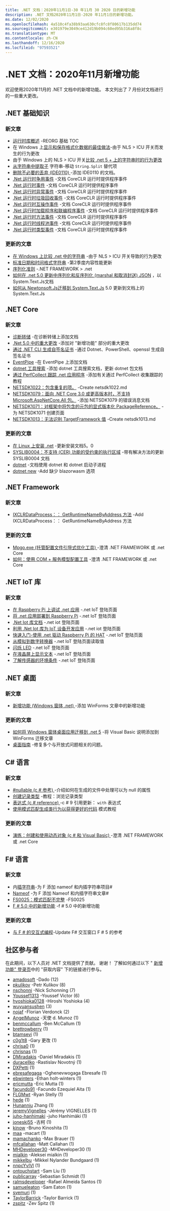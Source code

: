 ```yaml
---
title: .NET 文档：2020年11月1日-30 年11月 30 2020 日的新增功能
description: .NET 文档2020年11月1日-2020 年11月1日的新增功能。
ms.date: 12/02/2020
ms.openlocfilehash: 4a510c4fa38b93aa630cfc8fc8f80617b135dd74
ms.sourcegitcommit: e301979e3049ce412d19b094c60ed95b316a8f8c
ms.translationtype: MT
ms.contentlocale: zh-CN
ms.lasthandoff: 12/16/2020
ms.locfileid: "97593521"
---
```

# <a name="net-docs-whats-new-for-november-2020"></a>.NET 文档：2020年11月新增功能

欢迎使用2020年11月的 .NET 文档中的新增功能。 本文列出了 7 月份对文档进行的一些重大更改。

## <a name="net-fundamentals"></a>.NET 基础知识

### <a name="new-articles"></a>新文章

- [运行时库概述](../standard/runtime-libraries-overview.md) -REORG 基础 TOC
- 在 Windows 上[显示和保存格式化数据的最佳做法](../standard/base-types/best-practices-display-data.md)-由于 NLS > ICU 开关而发生的行为更改
- 由于 Windows 上的 NLS > ICU 开关[比较 .net 5 + 上的字符串时的行为更改](../standard/base-types/string-comparison-net-5-plus.md)
- [从字符串中提取子](../standard/base-types/divide-up-strings.md) 字符串-移动 `String.Split` 替代项
- [删除不必要的丢弃 (IDE0110) ](../fundamentals/code-analysis/style-rules/ide0110.md) -添加 IDE0110 的文档。
- [.Net 运行时争用事件](../fundamentals/diagnostics/runtime-contention-events.md) -文档 CoreCLR 运行时提供程序事件
- [.Net 运行时事件](../fundamentals/diagnostics/runtime-events.md) -文档 CoreCLR 运行时提供程序事件
- [.Net 运行时异常事件](../fundamentals/diagnostics/runtime-exception-events.md) -文档 CoreCLR 运行时提供程序事件
- [.Net 运行时垃圾回收事件](../fundamentals/diagnostics/runtime-garbage-collection-events.md) -文档 CoreCLR 运行时提供程序事件
- [.Net 运行时互操作事件](../fundamentals/diagnostics/runtime-interop-events.md) -文档 CoreCLR 运行时提供程序事件
- [.Net 运行时加载程序和联编程序事件](../fundamentals/diagnostics/runtime-loader-binder-events.md) -文档 CoreCLR 运行时提供程序事件
- [.Net 运行时方法事件](../fundamentals/diagnostics/runtime-method-events.md) -文档 CoreCLR 运行时提供程序事件
- [.Net 运行时线程池事件](../fundamentals/diagnostics/runtime-thread-events.md) -文档 CoreCLR 运行时提供程序事件
- [.Net 运行时类型事件](../fundamentals/diagnostics/runtime-type-events.md) -文档 CoreCLR 运行时提供程序事件

### <a name="updated-articles"></a>更新的文章

- [在 Windows 上比较 .net 中的字符串](../standard/base-types/comparing.md) -由于 NLS > ICU 开关导致的行为更改
- [标准日期和时间格式字符串](../standard/base-types/standard-date-and-time-format-strings.md) -第2季度内容性能更新
- [序列化准则](../standard/serialization/serialization-guidelines.md) -.NET FRAMEWORK > .net
- [如何在 .net 5.0 更新中序列化和反序列化 (marshal 和取消封送) JSON](../standard/serialization/system-text-json-how-to.md) ，以 System.Text.Js文档
- [如何从 Newtonsoft.Js迁移到 System.Text.Js](../standard/serialization/system-text-json-migrate-from-newtonsoft-how-to.md) 5.0 更新到文档上的 System.Text.Js

## <a name="net-core"></a>.NET Core

### <a name="new-articles"></a>新文章

- [诊断转储](../core/diagnostics/dumps.md) -在诊断转储上添加文档
- [.Net 5.0 中的重大更改](../core/compatibility/5.0.md) -添加对 "新增功能" 部分的重大更改
- [通过 .NET CLI 生成自签名证书](../core/additional-tools/self-signed-certificates-guide.md) -通过 Dotnet、PowerShell、openssl 生成自签名证书
- [EventPipe](../core/diagnostics/eventpipe.md) -在 EventPipe 上添加文档
- [dotnet 工具搜索](../core/tools/dotnet-tool-search.md) -添加 dotnet 工具搜索文档，更新 dotnet 包文档
- [通过 PerfCollect 跟踪 .net 应用程序](../core/diagnostics/trace-perfcollect-lttng.md) -添加有关通过 PerfCollect 收集跟踪的教程
- [NETSDK1022：包含重复的项。](../core/tools/sdk-errors/netsdk1022.md) -Create netsdk1022.md
- [NETSDK1079：面向 .NET Core 3.0 或更高版本时，不支持 Microsoft.AspNetCore.All 包。](../core/tools/sdk-errors/netsdk1079.md) -添加 NETSDK1079 的错误消息文档
- [NETSDK1071：对框架中将包含的元包的显式版本化 PackageReference。](../core/tools/sdk-errors/netsdk1071.md) -为 NETSDK1071 创建页面
- [NETSDK1013：无法识别 TargetFramework 值](../core/tools/sdk-errors/netsdk1013.md) -Create netsdk1013.md

### <a name="updated-articles"></a>更新的文章

- [在 Linux 上安装 .net](../core/install/linux.md) -更新安装文档5。0
- [SYSLIB0004：不支持 (CER) 功能的受约束的执行区域](../core/compatibility/syslib-warnings/syslib0004.md) -带有解决方法的更新 SYSLIB0004 文档
- [dotnet](../core/diagnostics/dotnet-counters.md) -文档使用 dotnet 和 dotnet 启动子进程
- [dotnet new](../core/tools/dotnet-new.md) -Add 缺少 blazorwasm 选项

## <a name="net-framework"></a>.NET Framework

### <a name="new-articles"></a>新文章

- [IXCLRDataProcess：： GetRuntimeNameByAddress 方法](../framework/unmanaged-api/debugging/ixclrdataprocess-getruntimenamebyaddress-method.md) -Add IXCLRDataProcess：： GetRuntimeNameByAddress 方法

### <a name="updated-articles"></a>更新的文章

- [Mpgo.exe (托管配置文件引导式优化工具) ](../framework/tools/mpgo-exe-managed-profile-guided-optimization-tool.md) -澄清 .NET FRAMEWORK 或 .net Core
- [如何：使用 COM + 服务模型配置工具](../framework/wcf/feature-details/how-to-use-the-com-service-model-configuration-tool.md) -澄清 .NET FRAMEWORK 或 .net Core

## <a name="net-iot-libraries"></a>.NET IoT 库

### <a name="new-articles"></a>新文章

- [在 Raspberry Pi 上调试 .net 应用](../iot/debugging.md) -.net IoT 登陆页面
- [将 .net 应用部署到 Raspberry Pi](../iot/deployment.md) -.net IoT 登陆页面
- [.Net Iot 库文档](../iot/index.yml) -.net iot 登陆页面
- [利用 .Net Iot 库为 IoT 设备开发应用](../iot/intro.md) -.net iot 登陆页面
- [快速入门-使用 .net 驱动 Raspberry Pi 的 HAT](../iot/quickstarts/sensehat.md) -.net IoT 登陆页面
- [从模拟到数字转换器](../iot/tutorials/adc.md) -.net IoT 登陆页面读取值
- [闪烁 LED](../iot/tutorials/blink-led.md) -.net IoT 登陆页面
- [在液晶屏上显示文本](../iot/tutorials/lcd-display.md) -.net IoT 登陆页面
- [了解传感器的环境条件](../iot/tutorials/temp-sensor.md) -.net IoT 登陆页面

## <a name="net-desktop"></a>.NET 桌面

### <a name="new-articles"></a>新文章

- [新增功能 (Windows 窗体 .net) ](/dotnet/desktop/winforms/whats-new/?view=netdesktop-5.0) -添加 WinForms 文章中的新增功能

### <a name="updated-articles"></a>更新的文章

- [如何将 Windows 窗体桌面应用迁移到 .net 5](/dotnet/desktop/winforms/migration/?view=netdesktop-5.0) -将 Visual Basic 说明添加到 WinForms 迁移文章
- [桌面指南](/dotnet/desktop/?view=netdesktop-5.0) -修复多个与开放式问题相关的问题。

## <a name="c-language"></a>C# 语言

### <a name="new-articles"></a>新文章

- [#nullable (c # 参考) ](../csharp/language-reference/preprocessor-directives/preprocessor-nullable.md) -介绍如何在生成的文件中处理可以为 null 的属性
- [创建记录类型](../csharp/tutorials/exploration/records.md) -教程：浏览记录类型
- [表达式 (c # reference) ](../csharp/language-reference/operators/with-expression.md) -c # 9 引用更新： `with` 表达式
- [使用模式匹配生成类行为以获得更好的代码](../csharp/tutorials/exploration/patterns-objects.md) 模式教程

### <a name="updated-articles"></a>更新的文章

- [演练：创建和使用动态对象 (c # 和 Visual Basic) ](../csharp/programming-guide/types/walkthrough-creating-and-using-dynamic-objects.md) -澄清 .NET FRAMEWORK 或 .net Core

## <a name="f-language"></a>F# 语言

### <a name="new-articles"></a>新文章

- 内[插字符串](../fsharp/language-reference/interpolated-strings.md)-为 F 添加 nameof 和内插字符串项目#
- [Nameof](../fsharp/language-reference/nameof.md) -为 F 添加 Nameof 和内插字符串文章#
- [FS0025：模式匹配不完整](../fsharp/language-reference/compiler-messages/fs0025.md) -FS0025
- [F # 5.0 中的新增功能](../fsharp/whats-new/fsharp-50.md) -f # 5.0 中的新增功能

### <a name="updated-articles"></a>更新的文章

- [与 F \# 的交互式编程](../fsharp/tutorials/fsharp-interactive/index.md)-Update F# 交互窗口 F # 5 的参考

## <a name="community-contributors"></a>社区参与者

在此期间，以下人员对 .NET 文档提供了贡献。 谢谢！ 了解如何通过以下 " [新增功能" 登录页](index.yml)中的 "获取内容" 下的链接进行参与。

- [amadosoft](https://github.com/amadosoft) -Dado (12) 
- [pkulikov](https://github.com/pkulikov) -Petr Kulikov (8) 
- [nschonni](https://github.com/nschonni) -Nick Schonning (7) 
- [Youssef1313](https://github.com/Youssef1313) -Youssef Victor (6) 
- [hyoshioka0128](https://github.com/hyoshioka0128) -Hiroshi Yoshioka (4) 
- [wuyuansushen](https://github.com/wuyuansushen) (3) 
- [nojaf](https://github.com/nojaf) -Florian Verdonck (2) 
- [AngelMunoz](https://github.com/AngelMunoz) -天使 d. Munoz (1) 
- [benmccallum](https://github.com/benmccallum) -Ben McCallum (1) 
- [brettrowberry](https://github.com/brettrowberry) (1)
- [btamsevi](https://github.com/btamsevi) (1) 
- [c0g1t8](https://github.com/c0g1t8) -Gary 更改 (1) 
- [chrisa0](https://github.com/chrisa0) (1) 
- [chrisnas](https://github.com/chrisnas) (1) 
- [DMiradakis](https://github.com/DMiradakis) -Daniel Miradakis (1) 
- [duracellko](https://github.com/duracellko) -Rastislav Novotný (1) 
- [DXPetti](https://github.com/DXPetti) (1) 
- [ebresafegaga](https://github.com/ebresafegaga) -Oghenevwogaga Ebresafe (1) 
- [ebwinters](https://github.com/ebwinters) -Ethan holt-winters (1) 
- [ericmutta](https://github.com/ericmutta) -Eric Mutta (1) 
- [facundo91](https://github.com/facundo91) -Facundo Ezequiel Aita (1) 
- [FLGMwt](https://github.com/FLGMwt) -Ryan Stelly (1) 
- [hede](https://github.com/hede) (1) 
- [Hunanniu](https://github.com/hunanniu) Zhang (1) 
- [jeremyVignelles](https://github.com/jeremyVignelles) -Jérémy VIGNELLES (1) 
- [juho-hanhimaki](https://github.com/juho-hanhimaki) -juho Hanhimäki (1) 
- [joneskj55](https://github.com/joneskj55) -古柯 (1) 
- [kinow](https://github.com/kinow) -Bruno Kinoshita (1) 
- [maa](https://github.com/maa) -macart (1) 
- [mamachanko](https://github.com/mamachanko) -Max Brauer (1) 
- [mfcallahan](https://github.com/mfcallahan) -Matt Callahan (1) 
- [MHDeveloper30](https://github.com/MHDeveloper30) -MHDeveloper30 (1) 
- [mialkin](https://github.com/mialkin) -Aleksei mialkin (1) 
- [mikkelbu](https://github.com/mikkelbu) -Mikkel Nylander Bundgaard (1) 
- [nnpcYvIVl](https://github.com/nnpcYvIVl) (1) 
- [ontouchstart](https://github.com/ontouchstart) -Sam Liu (1) 
- [publicarray](https://github.com/publicarray) -Sebastian Schmidt (1) 
- [ralmsdeveloper](https://github.com/ralmsdeveloper) -Rafael Almeida Santos (1) 
- [samueleaton](https://github.com/samueleaton) -Sam Eaton (1) 
- [svemuri](https://github.com/svemuri-dev) (1) 
- [TaylorBarrick](https://github.com/TaylorBarrick) -Taylor Barrick (1) 
- [zspitz](https://github.com/zspitz) -Zev Spitz (1) 
